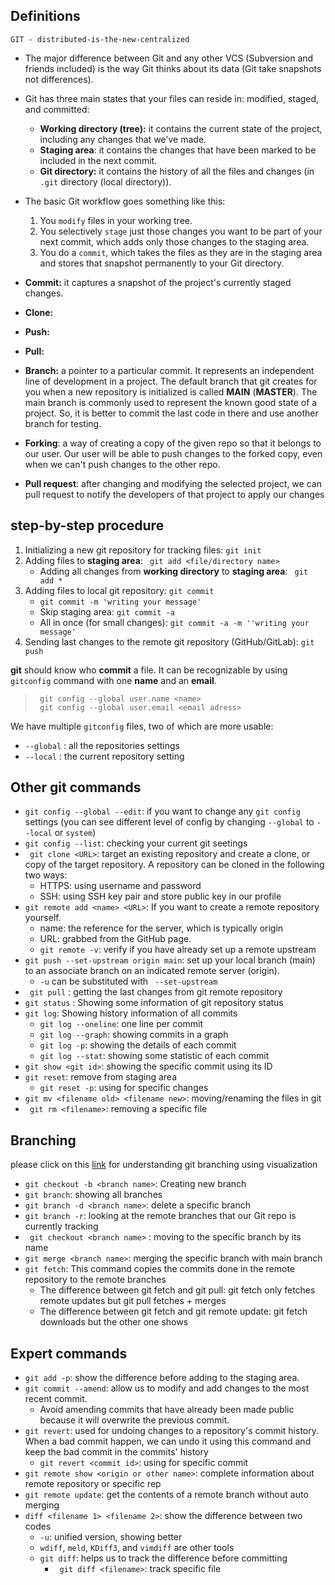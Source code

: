 ## Definitions
`GIT - distributed-is-the-new-centralized `
- The major difference between Git and any other VCS (Subversion and friends included) is the way Git thinks about its data (Git take snapshots not differences). 
- Git has three main states that your files can reside in: modified, staged, and committed: 
  - **Working directory (tree):** it contains the current state of the project, including any changes that we've made. 
  - **Staging area**: it contains the changes that have been marked to be included in the next commit.
  - **Git directory:** it contains the history of all the files and changes (in `.git` directory (local directory)).
  
- The basic Git workflow goes something like this:
  1) You `modify` files in your working tree.
  2) You selectively `stage` just those changes you want to be part of your next commit, which adds only those changes to the staging area.
  3) You do a `commit`, which takes the files as they are in the staging area and stores that snapshot permanently to your Git directory.
- **Commit:** it captures a snapshot of the project's currently staged changes.
- **Clone:**
- **Push:**
- **Pull:**
- **Branch:** a pointer to a particular commit. It represents an independent line of development in a project. The default branch that git creates for you when a new repository is initialized is called **MAIN** (**MASTER**). The main branch is commonly used to represent the known good state of a project. So, it is better to commit the last code in there and use another branch for testing.
- **Forking**: a way of creating a copy of the given repo so that it belongs to our user. Our user will be able to push changes to the forked copy, even when we can't push changes to the other repo.
- **Pull request**: after changing and modifying the selected project, we can pull request to notify the developers of that project to apply our changes

## step-by-step procedure
1. Initializing a new git repository for tracking files: ` git init `
2. Adding files to **staging area**: ` git add <file/directory name>`
   - Adding all changes from **working directory** to **staging area**: ` git add *`
3. Adding files to local git repository: ` git commit `
    - ` git commit -m 'writing your message' `
    - Skip staging area: ` git commit -a `
    - All in once (for small changes): ` git commit -a -m ''writing your message' `
4. Sending last changes to the remote git repository (GitHub/GitLab): ` git push `

**git** should know who **commit** a file. It can be recognizable by using ` gitconfig ` command with one **name** and an **email**. 
> ` git config --global user.name <name>`  
> ` git config --global user.email <email adress>`
> 
We have multiple ` gitconfig ` files, two of which are more usable: 
- ` --global ` : all the repositories settings
- ` --local ` : the current repository setting

## Other git commands
- `git config --global --edit`: if you want to change any `git config` settings (you can see different level of config by changing `--global` to `--local` or `system`)
- `git config --list`: checking your current git seetings
- ` git clone <URL>`: target an existing repository and create a clone, or copy of the target repository. A repository can be cloned in the following two ways:
  - HTTPS: using username and password
  - SSH: using SSH key pair and store public key in our profile
- ` git remote add <name> <URL> `: If you want to create a remote repository yourself.
  - name: the reference for the server, which is typically origin
  - URL: grabbed from the GitHub page.
  - ` git remote -v `: verify if you have already set up a remote upstream
- ` git push --set-upstream origin main `: set up your local branch (main) to an associate branch on an indicated remote server (origin).
  - ` -u ` can be substituted with ` --set-upstream`
- ` git pull` : getting the last changes from git remote repository
- ` git status ` : Showing some information of git repository status
- ` git log `: Showing history information of all commits
  - ` git log --oneline `: one line per commit
  - ` git log --graph `: showing commits in a graph
  - ` git log -p `: showing the details of each commit
  - ` git log --stat `: showing some statistic of each commit
- ` git show <git id> `: showing the specific commit using its ID 
- ` git reset `: remove from staging area
  - ` git reset -p `: using for specific changes
- ` git mv <filename old> <filename new> `: moving/renaming the files in git
- ` git rm <filename>`: removing a specific file 


## Branching
please click on this [link](https://learngitbranching.js.org/) for understanding git branching using visualization
- ` git checkout -b <branch name> `: Creating new branch
- ` git branch `: showing all branches
- ` git branch -d <branch name> `: delete a specific branch
- ` git branch -r `: looking at the remote branches that our Git repo is currently tracking
- ` git checkout <branch name>` : moving to the specific branch by its name
- ` git merge <branch name> `: merging the specific branch with main branch 
- `git fetch`: This command copies the commits done in the remote repository to the remote branches 
  - The difference between git fetch and git pull: git fetch only fetches remote updates but git pull fetches + merges
  - The difference between git fetch and git remote update: git fetch downloads but the other one shows
  
## Expert commands
- ` git add -p `: show the difference before adding to the staging area.
- ` git commit --amend `: allow us to modify and add changes to the most recent commit. 
  - Avoid amending commits that have already been made public because it will overwrite the previous commit. 
- ` git revert `: used for undoing changes to a repository's commit history. When a bad commit happen, we can undo it using this command and keep the bad commit in the commits' history
  - ` git revert <commit id> `: using for specific commit
- ` git remote show <origin or other name> `: complete information about remote repository or specific rep
- ` git remote update `: get the contents of a remote branch without auto merging
- ` diff <filename 1> <filename 2> `: show the difference between two codes
  - ` -u `: unified version, showing better 
  - `wdiff`, `meld`, `KDiff3`, and `vimdiff` are other tools
  - `git diff`: helps us to track the difference before committing
    - ` git diff <filename>`: track specific file





